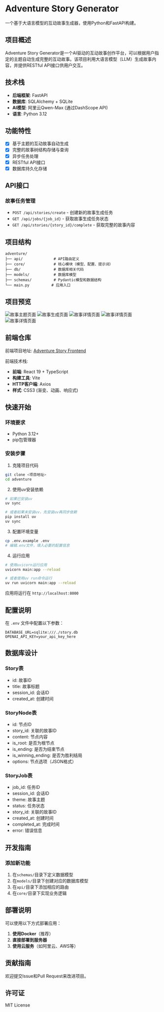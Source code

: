 # Adventure Story Generator

一个基于大语言模型的互动故事生成器，使用Python和FastAPI构建。

## 项目概述

Adventure Story Generator是一个AI驱动的互动故事创作平台，可以根据用户指定的主题自动生成完整的互动故事。该项目利用大语言模型（LLM）生成故事内容，并提供RESTful API接口供用户交互。

## 技术栈

- **后端框架**: FastAPI
- **数据库**: SQLAlchemy + SQLite
- **AI模型**: 阿里云Qwen-Max (通过DashScope API)
- **语言**: Python 3.12

## 功能特性

- [x] 基于主题的互动故事自动生成
- [x] 完整的故事树结构存储与查询
- [x] 异步任务处理
- [x] RESTful API接口
- [x] 数据库持久化存储

## API接口

### 故事任务管理
- `POST /api/stories/create` - 创建新的故事生成任务
- `GET /api/jobs/{job_id}` - 获取故事生成任务状态
- `GET /api/stories/{story_id}/complete` - 获取完整的故事内容

## 项目结构

```
adventure/
├── api/              # API路由定义
├── core/             # 核心模块（模型、配置、提示词）
├── db/               # 数据库相关代码
├── models/           # 数据库模型
├── schemas/          # Pydantic模型和数据结构
└── main.py          # 应用入口
```


## 项目预览

![故事主题页面](docs/story-generator-preview.png)
![故事生成页面](docs/story-loading-preview.png)
![故事详情页面](docs/story-detail-preview.png)
![故事详情页面](docs/success.png)
![故事详情页面](docs/fail.png)

## 前端仓库

前端项目地址: [Adventure Story Frontend](https://github.com/your-username/adventure-story-frontend)

前端技术栈:
- **前端**: React 19 + TypeScript
- **构建工具**: Vite
- **HTTP客户端**: Axios
- **样式**: CSS3 (渐变、动画、响应式)

## 快速开始

### 环境要求
- Python 3.12+
- pip包管理器

### 安装步骤

1. 克隆项目代码
```bash
git clone <项目地址>
cd adventure
```


2. 使用uv安装依赖
```bash
# 如果已安装uv
uv sync

# 或者如果未安装uv，先安装uv再同步依赖
pip install uv
uv sync
```


3. 配置环境变量
```bash
cp .env.example .env
# 编辑.env文件，填入必要的配置信息
```


4. 运行应用
```bash
# 使用uvicorn运行应用
uvicorn main:app --reload

# 或者使用uv run命令运行
uv run uvicorn main:app --reload
```


应用将运行在 `http://localhost:8000`

## 配置说明

在 `.env` 文件中配置以下参数：

```env
DATABASE_URL=sqlite:///./story.db
OPENAI_API_KEY=your_api_key_here
```


## 数据库设计

### Story表
- id: 故事ID
- title: 故事标题
- session_id: 会话ID
- created_at: 创建时间

### StoryNode表
- id: 节点ID
- story_id: 关联的故事ID
- content: 节点内容
- is_root: 是否为根节点
- is_ending: 是否为结束节点
- is_winning_ending: 是否为胜利结局
- options: 节点选项（JSON格式）

### StoryJob表
- job_id: 任务ID
- session_id: 会话ID
- theme: 故事主题
- status: 任务状态
- story_id: 关联的故事ID
- created_at: 创建时间
- completed_at: 完成时间
- error: 错误信息

## 开发指南

### 添加新功能

1. 在`schemas/`目录下定义数据模型
2. 在`models/`目录下创建对应的数据库模型
3. 在`api/`目录下添加相应的路由
4. 在`core/`目录下实现业务逻辑

## 部署说明

可以使用以下方式部署应用：

1. **使用Docker**（推荐）
2. **直接部署到服务器**
3. **使用云服务**（如阿里云、AWS等）

## 贡献指南

欢迎提交Issue和Pull Request来改进项目。

## 许可证

MIT License